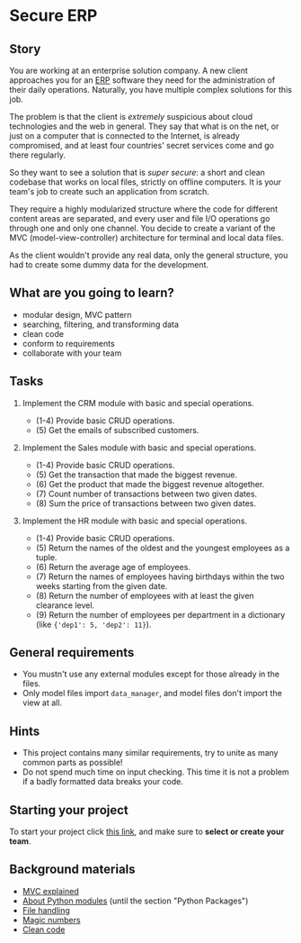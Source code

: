 # Secure ERP

## Story

You are working at an enterprise solution company.
A new client approaches you for
an [ERP](https://en.wikipedia.org/wiki/Enterprise_resource_planning)
software they need for the administration of
their daily operations. Naturally, you have multiple
complex solutions for this job.

The problem is that the client is _extremely_ suspicious
about cloud technologies and the web in general.
They say that what is on the net, or just on a computer
that is connected to the Internet, is already compromised,
and at least four countries' secret services come and go
there regularly.

So they want to see a solution that is _super secure_:
a short and clean codebase that works on local files,
strictly on offline computers. It is your team's job
to create such an application from scratch.

They require a highly modularized structure where
the code for different content areas are separated,
and every user and file I/O operations go through
one and only one channel. You decide to create
a variant of the MVC (model-view-controller)
architecture for terminal and local data files.

As the client wouldn't provide any real data, only the
general structure, you had to create some dummy data
for the development.

## What are you going to learn?

- modular design, MVC pattern
- searching, filtering, and transforming data
- clean code
- conform to requirements
- collaborate with your team

## Tasks

1. Implement the CRM module with basic and special operations.
    - (1-4) Provide basic CRUD operations.
    - (5) Get the emails of subscribed customers.

2. Implement the Sales module with basic and special operations.
    - (1-4) Provide basic CRUD operations.
    - (5) Get the transaction that made the biggest revenue.
    - (6) Get the product that made the biggest revenue altogether.
    - (7) Count number of transactions between two given dates.
    - (8) Sum the price of transactions between two given dates.

3. Implement the HR module with basic and special operations.
    - (1-4) Provide basic CRUD operations.
    - (5) Return the names of the oldest and the youngest employees as a tuple.
    - (6) Return the average age of employees.
    - (7) Return the names of employees having birthdays within the two weeks starting from the given date.
    - (8) Return the number of employees with at least the given clearance level.
    - (9) Return the number of employees per department in a dictionary (like `{'dep1': 5, 'dep2': 11}`).

## General requirements

- You mustn't use any external modules except for those already in the files.
- Only model files import `data_manager`, and model files don't import the view at all.

## Hints

- This project contains many similar requirements, try to unite
  as many common parts as possible!
- Do not spend much time on input checking. This time it is not
  a problem if a badly formatted data breaks your code.

## Starting your project

To start your project click [this link](https://journey.code.cool/v2/project/team/blueprint/secure-erp/python), and make sure to **select or create your team**.

## Background materials

- <i class="far fa-exclamation"></i> [MVC explained](https://www.freecodecamp.org/news/model-view-controller-mvc-explained-through-ordering-drinks-at-the-bar-efcba6255053/)
- <i class="far fa-exclamation"></i> [About Python modules](https://realpython.com/python-modules-packages/)
  (until the section "Python Packages")
- <i class="far fa-exclamation"></i> [File handling](https://learn.code.cool/full-stack/#/../pages/python/file-handling)
- <i class="far fa-exclamation"></i> [Magic numbers](https://learn.code.cool/full-stack/#/../pages/general/magic-numbers)
- <i class="far fa-exclamation"></i> [Clean code](https://learn.code.cool/full-stack/#/../pages/general/clean-code)
